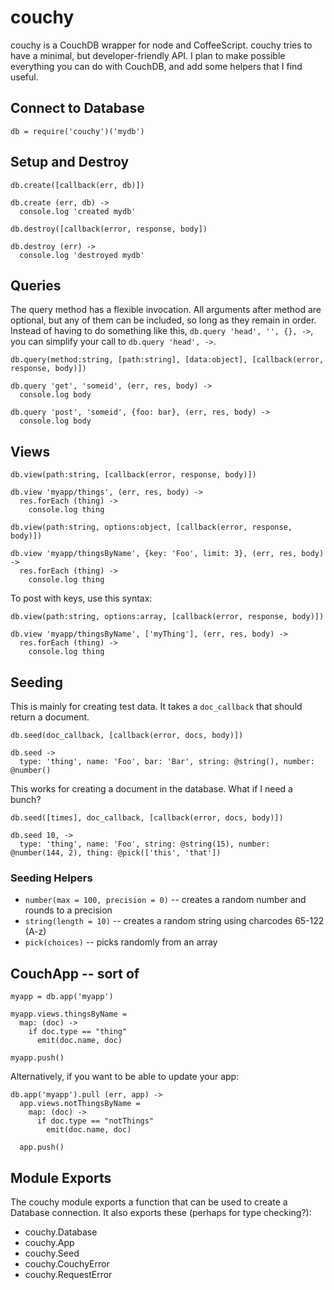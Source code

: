 # couchy

couchy is a CouchDB wrapper for node and CoffeeScript.  couchy tries to have a minimal, but developer-friendly API.  I plan to make possible everything you can do with CouchDB, and add some helpers that I find useful.

## Connect to Database
    db = require('couchy')('mydb')

## Setup and Destroy
`db.create([callback(err, db)])`

```coffee-script
db.create (err, db) ->
  console.log 'created mydb'
```

`db.destroy([callback(error, response, body])`

```coffee-script
db.destroy (err) ->
  console.log 'destroyed mydb'
```

## Queries
The query method has a flexible invocation.  All arguments after method are optional, but any of them can be included, so long as they remain in order.  Instead of having to do something like this, `db.query 'head', '', {}, ->`, you can simplify your call to `db.query 'head', ->`.

`db.query(method:string, [path:string], [data:object], [callback(error, response, body)])`

```coffee-script
db.query 'get', 'someid', (err, res, body) ->
  console.log body

db.query 'post', 'someid', {foo: bar}, (err, res, body) ->
  console.log body
```

## Views
`db.view(path:string, [callback(error, response, body)])`

```coffee-script
db.view 'myapp/things', (err, res, body) ->
  res.forEach (thing) ->
    console.log thing
```

`db.view(path:string, options:object, [callback(error, response, body)])`
    
```coffee-script
db.view 'myapp/thingsByName', {key: 'Foo', limit: 3}, (err, res, body) ->
  res.forEach (thing) ->
    console.log thing
```

To post with keys, use this syntax:

`db.view(path:string, options:array, [callback(error, response, body)])`
    
```coffee-script
db.view 'myapp/thingsByName', ['myThing'], (err, res, body) ->
  res.forEach (thing) ->
    console.log thing
```

## Seeding
This is mainly for creating test data.  It takes a `doc_callback` that should return a document.

`db.seed(doc_callback, [callback(error, docs, body)])`

```coffee-script
db.seed ->
  type: 'thing', name: 'Foo', bar: 'Bar', string: @string(), number: @number()
```

This works for creating a document in the database.  What if I need a bunch?

`db.seed([times], doc_callback, [callback(error, docs, body)])`

```coffee-script
db.seed 10, ->
  type: 'thing', name: 'Foo', string: @string(15), number: @number(144, 2), thing: @pick(['this', 'that'])
```
### Seeding Helpers

- `number(max = 100, precision = 0)` -- creates a random number and rounds to a precision
- `string(length = 10)` -- creates a random string using charcodes 65-122 (A-z)
- `pick(choices)` -- picks randomly from an array

## CouchApp -- sort of
```coffee-script
myapp = db.app('myapp')

myapp.views.thingsByName = 
  map: (doc) ->
    if doc.type == "thing"
      emit(doc.name, doc)

myapp.push()
```

Alternatively, if you want to be able to update your app:

```coffee-script
db.app('myapp').pull (err, app) ->
  app.views.notThingsByName =
    map: (doc) ->
      if doc.type == "notThings"
        emit(doc.name, doc)

  app.push()
```

## Module Exports
The couchy module exports a function that can be used to create a Database connection.  It also exports these (perhaps for type checking?):

  - couchy.Database
  - couchy.App
  - couchy.Seed
  - couchy.CouchyError
  - couchy.RequestError
